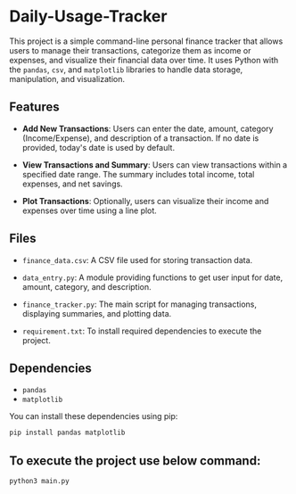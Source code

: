 # Daily-Usage-Tracker

This project is a simple command-line personal finance tracker that allows users to manage their transactions, categorize them as income or expenses, and visualize their financial data over time. It uses Python with the `pandas`, `csv`, and `matplotlib` libraries to handle data storage, manipulation, and visualization.

## Features

- **Add New Transactions**:
  Users can enter the date, amount, category (Income/Expense), and description of a transaction. If no date is provided, today's date is used by default.

- **View Transactions and Summary**:
  Users can view transactions within a specified date range. The summary includes total income, total expenses, and net savings.

- **Plot Transactions**:
  Optionally, users can visualize their income and expenses over time using a line plot.

## Files

- `finance_data.csv`:
  A CSV file used for storing transaction data.

- `data_entry.py`:
  A module providing functions to get user input for date, amount, category, and description.

- `finance_tracker.py`:
  The main script for managing transactions, displaying summaries, and plotting data.
  
- `requirement.txt`:
  To install required dependencies to execute the project.

## Dependencies

- `pandas`
- `matplotlib`

You can install these dependencies using pip:

```bash
pip install pandas matplotlib
```
## To execute the project use below command:
```bash
python3 main.py
```




